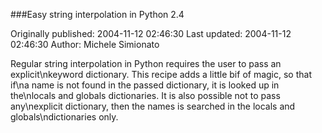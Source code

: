 ###Easy string interpolation in Python 2.4

Originally published: 2004-11-12 02:46:30
Last updated: 2004-11-12 02:46:30
Author: Michele Simionato

Regular string interpolation in Python requires the user to pass an explicit\nkeyword dictionary. This recipe adds a little bif of magic, so that if\na name is not found in the passed dictionary, it is looked up in the\nlocals and globals dictionaries. It is also possible not to pass any\nexplicit dictionary, then the names is searched in the locals and globals\ndictionaries only.